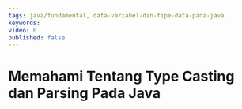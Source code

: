 ```yaml
---
tags: java/fundamental, data-variabel-dan-tipe-data-pada-java
keywords: 
video: 0
published: false
---
```

# Memahami Tentang Type Casting dan Parsing Pada Java
